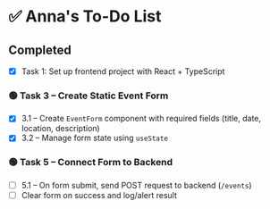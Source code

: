 # ✅ Anna's To-Do List

## Completed

- [x] Task 1: Set up frontend project with React + TypeScript

### 🟢 Task 3 – Create Static Event Form

- [x] 3.1 – Create `EventForm` component with required fields (title, date, location, description)
- [x] 3.2 – Manage form state using `useState`

### 🟢 Task 5 – Connect Form to Backend

- [ ] 5.1 – On form submit, send POST request to backend (`/events`)
- [ ] Clear form on success and log/alert result
